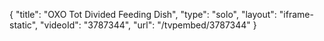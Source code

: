 {
    "title": "OXO Tot Divided Feeding Dish",
    "type": "solo",
    "layout": "iframe-static",
    "videoId": "3787344",
    "url": "\/tvpembed\/3787344"
}
